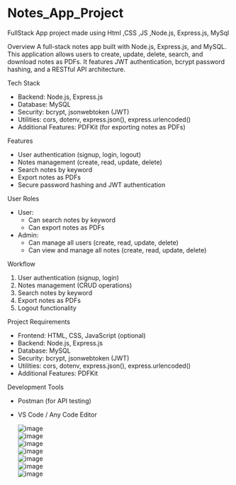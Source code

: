 # Notes_App_Project
FullStack App project  made using Html ,CSS ,JS ,Node.js, Express.js,  MySql

Overview
A full-stack notes app built with Node.js, Express.js, and MySQL. This application allows users to create, update, delete, search, and download notes as PDFs. It features JWT authentication, bcrypt password hashing, and a RESTful API architecture.

Tech Stack
- Backend: Node.js, Express.js
- Database: MySQL
- Security: bcrypt, jsonwebtoken (JWT)
- Utilities: cors, dotenv, express.json(), express.urlencoded()
- Additional Features: PDFKit (for exporting notes as PDFs)

Features
- User authentication (signup, login, logout)
- Notes management (create, read, update, delete)
- Search notes by keyword
- Export notes as PDFs
- Secure password hashing and JWT authentication

User Roles
- User:
    - Can search notes by keyword
    - Can export notes as PDFs
- Admin:
    - Can manage all users (create, read, update, delete)
    - Can view and manage all notes (create, read, update, delete)

Workflow
1. User authentication (signup, login)
2. Notes management (CRUD operations)
3. Search notes by keyword
4. Export notes as PDFs
5. Logout functionality

Project Requirements
- Frontend: HTML, CSS, JavaScript (optional)
- Backend: Node.js, Express.js
- Database: MySQL
- Security: bcrypt, jsonwebtoken (JWT)
- Utilities: cors, dotenv, express.json(), express.urlencoded()
- Additional Features: PDFKit

Development Tools
- Postman (for API testing)
- VS Code / Any Code Editor

  ![image](https://github.com/user-attachments/assets/5b5a2350-6636-4564-83f3-ef0613455903) <br>
  ![image](https://github.com/user-attachments/assets/ae77173a-66e1-47a8-b85e-d5941c977002) <br>
  ![image](https://github.com/user-attachments/assets/502b3c64-a9d6-4f96-9da5-f06b63e905e6) <br>
  ![image](https://github.com/user-attachments/assets/5d6defd5-2f59-41b0-ae45-0f2419e3d241) <br>
  ![image](https://github.com/user-attachments/assets/d52e997e-7ce6-45da-a1aa-f36b53af06fe) <br>
  ![image](https://github.com/user-attachments/assets/54d1dfd3-ca56-42ba-aa4b-90ec9e01f647) <br>
  ![image](https://github.com/user-attachments/assets/1e9f56d1-319a-4899-a34c-3b6f02f7c94c)

  

  

  

  

  

  

